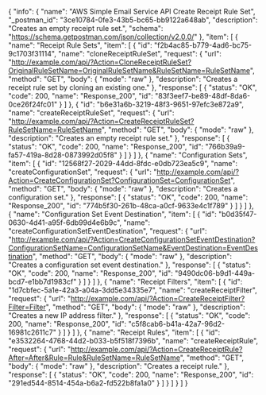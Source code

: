 {
  "info": {
    "name": "AWS Simple Email Service API Create Receipt Rule Set",
    "_postman_id": "3ce10784-0fe3-43b5-bc65-bb9122a648ab",
    "description": "Creates an empty receipt rule set.",
    "schema": "https://schema.getpostman.com/json/collection/v2.0.0/"
  },
  "item": [
    {
      "name": "Receipt Rule Sets",
      "item": [
        {
          "id": "f2b4ac85-b779-4ad6-bc75-9c1703f31114",
          "name": "cloneReceiptRuleSet",
          "request": {
            "url": "http://example.com/api/?Action=CloneReceiptRuleSet?OriginalRuleSetName=OriginalRuleSetName&RuleSetName=RuleSetName",
            "method": "GET",
            "body": {
              "mode": "raw"
            },
            "description": "Creates a receipt rule set by cloning an existing one."
          },
          "response": [
            {
              "status": "OK",
              "code": 200,
              "name": "Response_200",
              "id": "83f3eef7-be89-48df-8da6-0ce26f24fc01"
            }
          ]
        },
        {
          "id": "b6e31a6b-3219-48f3-9651-97efc3e872a9",
          "name": "createReceiptRuleSet",
          "request": {
            "url": "http://example.com/api/?Action=CreateReceiptRuleSet?RuleSetName=RuleSetName",
            "method": "GET",
            "body": {
              "mode": "raw"
            },
            "description": "Creates an empty receipt rule set."
          },
          "response": [
            {
              "status": "OK",
              "code": 200,
              "name": "Response_200",
              "id": "766b39a9-fa57-419a-8d28-0873992d05f8"
            }
          ]
        }
      ]
    },
    {
      "name": "Configuration Sets",
      "item": [
        {
          "id": "12568f27-2029-44dd-8fdc-e0db723ea5c9",
          "name": "createConfigurationSet",
          "request": {
            "url": "http://example.com/api/?Action=CreateConfigurationSet?ConfigurationSet=ConfigurationSet",
            "method": "GET",
            "body": {
              "mode": "raw"
            },
            "description": "Creates a configuration set."
          },
          "response": [
            {
              "status": "OK",
              "code": 200,
              "name": "Response_200",
              "id": "774b5f30-261b-48ca-a0cf-9633e4c1f789"
            }
          ]
        }
      ]
    },
    {
      "name": "Configuration Set Event Destination",
      "item": [
        {
          "id": "b0d35f47-0630-4d41-a95f-6db99d4e6b9c",
          "name": "createConfigurationSetEventDestination",
          "request": {
            "url": "http://example.com/api/?Action=CreateConfigurationSetEventDestination?ConfigurationSetName=ConfigurationSetName&EventDestination=EventDestination",
            "method": "GET",
            "body": {
              "mode": "raw"
            },
            "description": "Creates a configuration set event destination."
          },
          "response": [
            {
              "status": "OK",
              "code": 200,
              "name": "Response_200",
              "id": "9490dc06-b9d1-449a-bcd7-e1bb7d1983cf"
            }
          ]
        }
      ]
    },
    {
      "name": "Receipt Filters",
      "item": [
        {
          "id": "1d7cbfec-5a1e-42a3-a04a-3dd5e34335e7",
          "name": "createReceiptFilter",
          "request": {
            "url": "http://example.com/api/?Action=CreateReceiptFilter?Filter=Filter",
            "method": "GET",
            "body": {
              "mode": "raw"
            },
            "description": "Creates a new IP address filter."
          },
          "response": [
            {
              "status": "OK",
              "code": 200,
              "name": "Response_200",
              "id": "c5f8cab6-b41a-42a7-96d2-16981c2611c7"
            }
          ]
        }
      ]
    },
    {
      "name": "Receipt Rules",
      "item": [
        {
          "id": "e3532264-4768-44d2-b033-b5f518f7396b",
          "name": "createReceiptRule",
          "request": {
            "url": "http://example.com/api/?Action=CreateReceiptRule?After=After&Rule=Rule&RuleSetName=RuleSetName",
            "method": "GET",
            "body": {
              "mode": "raw"
            },
            "description": "Creates a receipt rule."
          },
          "response": [
            {
              "status": "OK",
              "code": 200,
              "name": "Response_200",
              "id": "291ed544-8514-454a-b6a2-fd522b8fa1a0"
            }
          ]
        }
      ]
    }
  ]
}